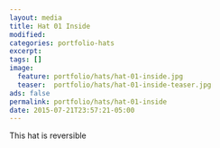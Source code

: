 ```yaml
---
layout: media
title: Hat 01 Inside
modified:
categories: portfolio-hats
excerpt:
tags: []
image:
  feature: portfolio/hats/hat-01-inside.jpg
  teaser:  portfolio/hats/hat-01-inside-teaser.jpg
ads: false
permalink: portfolio/hats/hat-01-inside
date: 2015-07-21T23:57:21-05:00
---
```


This hat is reversible